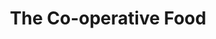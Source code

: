 ---
title: "The Co-operative Food"
url: /chichester/the-co-operative-food-spitalfield-lane/
shop: Lebensmittel
---